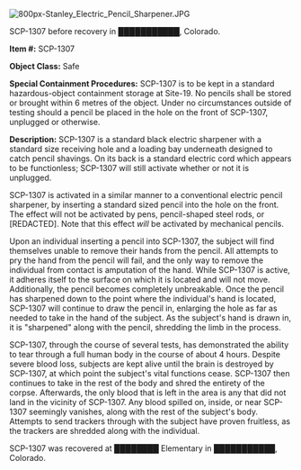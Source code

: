 ![800px-Stanley_Electric_Pencil_Sharpener.JPG](http://scp-wiki.wdfiles.com/local--files/scp-1307/800px-Stanley_Electric_Pencil_Sharpener.JPG)

SCP-1307 before recovery in ███████████, Colorado.

**Item #:** SCP-1307

**Object Class:** Safe

**Special Containment Procedures:** SCP-1307 is to be kept in a standard hazardous-object containment storage at Site-19. No pencils shall be stored or brought within 6 metres of the object. Under no circumstances outside of testing should a pencil be placed in the hole on the front of SCP-1307, unplugged or otherwise.

**Description:** SCP-1307 is a standard black electric sharpener with a standard size receiving hole and a loading bay underneath designed to catch pencil shavings. On its back is a standard electric cord which appears to be functionless; SCP-1307 will still activate whether or not it is unplugged.

SCP-1307 is activated in a similar manner to a conventional electric pencil sharpener, by inserting a standard sized pencil into the hole on the front. The effect will not be activated by pens, pencil-shaped steel rods, or \[REDACTED\]. Note that this effect _will_ be activated by mechanical pencils.

Upon an individual inserting a pencil into SCP-1307, the subject will find themselves unable to remove their hands from the pencil. All attempts to pry the hand from the pencil will fail, and the only way to remove the individual from contact is amputation of the hand. While SCP-1307 is active, it adheres itself to the surface on which it is located and will not move. Additionally, the pencil becomes completely unbreakable. Once the pencil has sharpened down to the point where the individual's hand is located, SCP-1307 will continue to draw the pencil in, enlarging the hole as far as needed to take in the hand of the subject. As the subject's hand is drawn in, it is "sharpened" along with the pencil, shredding the limb in the process.

SCP-1307, through the course of several tests, has demonstrated the ability to tear through a full human body in the course of about 4 hours. Despite severe blood loss, subjects are kept alive until the brain is destroyed by SCP-1307, at which point the subject's vital functions cease. SCP-1307 then continues to take in the rest of the body and shred the entirety of the corpse. Afterwards, the only blood that is left in the area is any that did not land in the vicinity of SCP-1307. Any blood spilled on, inside, or near SCP-1307 seemingly vanishes, along with the rest of the subject's body. Attempts to send trackers through with the subject have proven fruitless, as the trackers are shredded along with the individual.

SCP-1307 was recovered at ████████ Elementary in ███████████, Colorado.